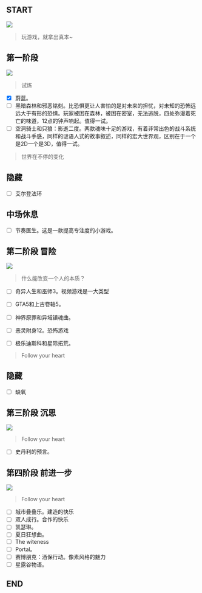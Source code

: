 ## START

![](https://www.celestegame.com/images/screenshots/p00.png)
>玩游戏，就拿出真本~


## 第一阶段 
![](https://sekiro.cubejoy.com/file/17.jpg)
>试炼

- [x] 蔚蓝。
- [ ] 黑暗森林和邪恶铭刻。比恐惧更让人害怕的是对未来的担忧，对未知的恐怖远远大于有形的恐惧。玩家被困在森林，被困在密室，无法逃脱，四处弥漫着死亡的味道，12点的钟声响起。值得一试。
- [ ] 空洞骑士和只狼：影逝二度。两款魂味十足的游戏，有着非常出色的战斗系统和战斗手感，同样的谜语人式的故事叙述，同样的宏大世界观，区别在于一个是2D一个是3D，值得一试。

>世界在不停的变化

## 隐藏
- [ ] 艾尔登法环

## 中场休息
- [ ] 节奏医生。这是一款提高专注度的小游戏。

## 第二阶段 冒险
![](https://cdn.akamai.steamstatic.com/steam/apps/466300/ss_4e0dd0b8b61cb087bbcbfae916509d42b7ccaf09.600x338.jpg?t=1602875563)


>什么能改变一个人的本质？
- [ ] 奇异人生和巫师3。视频游戏是一大类型
- [ ] GTA5和上古卷轴5。
- [ ] 神界原罪和异域镇魂曲。
- [ ] 恶灵附身12。恐怖游戏
- [ ] 极乐迪斯科和星际拓荒。


>Follow your heart

## 隐藏
- [ ] 缺氧

## 第三阶段 沉思
![](https://www.ign.com.cn/sm/t/ign_cn/screenshot/default/tou-tu_ue3j.600.jpg)
>Follow your heart
- [ ] 史丹利的预言。


## 第四阶段 前进一步
![](https://pbs.twimg.com/media/FbWayctUcAAjiod?format=png&name=360x360)
>Follow your heart
- [ ] 城市叠叠乐。建造的快乐
- [ ] 双人成行。合作的快乐
- [ ] 凯瑟琳。
- [ ] 夏日狂想曲。
- [ ] The witeness
- [ ] Portal。
- [ ] 赛博朋克：酒保行动。像素风格的魅力
- [ ] 星露谷物语。

## END
